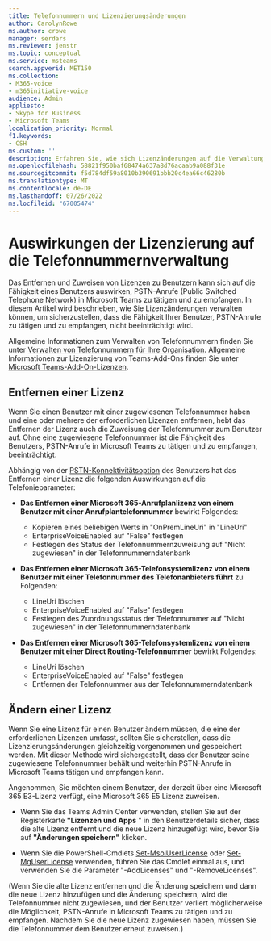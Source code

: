 ```yaml
---
title: Telefonnummern und Lizenzierungsänderungen
author: CarolynRowe
ms.author: crowe
manager: serdars
ms.reviewer: jenstr
ms.topic: conceptual
ms.service: msteams
search.appverid: MET150
ms.collection:
- M365-voice
- m365initiative-voice
audience: Admin
appliesto:
- Skype for Business
- Microsoft Teams
localization_priority: Normal
f1.keywords:
- CSH
ms.custom: ''
description: Erfahren Sie, wie sich Lizenzänderungen auf die Verwaltung von Telefonnummern auswirken können.
ms.openlocfilehash: 58821f950baf68474a637a8d76acaab9a088f31e
ms.sourcegitcommit: f5d784df59a8010b390691bbb20c4ea66c46280b
ms.translationtype: MT
ms.contentlocale: de-DE
ms.lasthandoff: 07/26/2022
ms.locfileid: "67005474"
---
```

# <a name="how-licensing-affects-phone-number-management"></a>Auswirkungen der Lizenzierung auf die Telefonnummernverwaltung

Das Entfernen und Zuweisen von Lizenzen zu Benutzern kann sich auf die Fähigkeit eines Benutzers auswirken, PSTN-Anrufe (Public Switched Telephone Network) in Microsoft Teams zu tätigen und zu empfangen. In diesem Artikel wird beschrieben, wie Sie Lizenzänderungen verwalten können, um sicherzustellen, dass die Fähigkeit Ihrer Benutzer, PSTN-Anrufe zu tätigen und zu empfangen, nicht beeinträchtigt wird.

Allgemeine Informationen zum Verwalten von Telefonnummern finden Sie unter [Verwalten von Telefonnummern für Ihre Organisation](manage-phone-numbers-landing-page.md). Allgemeine Informationen zur Lizenzierung von Teams-Add-Ons finden Sie unter [Microsoft Teams-Add-On-Lizenzen](/teams-add-on-licensing/microsoft-teams-add-on-licensing.md).



## <a name="remove-a-license"></a>Entfernen einer Lizenz

Wenn Sie einen Benutzer mit einer zugewiesenen Telefonnummer haben und eine oder mehrere der erforderlichen Lizenzen entfernen, hebt das Entfernen der Lizenz auch die Zuweisung der Telefonnummer zum Benutzer auf. Ohne eine zugewiesene Telefonnummer ist die Fähigkeit des Benutzers, PSTN-Anrufe in Microsoft Teams zu tätigen und zu empfangen, beeinträchtigt.

Abhängig von der [PSTN-Konnektivitätsoption](pstn-connectivity.md) des Benutzers hat das Entfernen einer Lizenz die folgenden Auswirkungen auf die Telefonieparameter:

- **Das Entfernen einer Microsoft 365-Anrufplanlizenz von einem Benutzer mit einer Anrufplantelefonnummer** bewirkt Folgendes:
  - Kopieren eines beliebigen Werts in "OnPremLineUri" in "LineUri"
  - EnterpriseVoiceEnabled auf "False" festlegen
  - Festlegen des Status der Telefonnummernzuweisung auf "Nicht zugewiesen" in der Telefonnummerndatenbank


- **Das Entfernen einer Microsoft 365-Telefonsystemlizenz von einem Benutzer mit einer Telefonnummer des Telefonanbieters führt** zu Folgenden:
  - LineUri löschen
  - EnterpriseVoiceEnabled auf "False" festlegen
  - Festlegen des Zuordnungsstatus der Telefonnummer auf "Nicht zugewiesen" in der Telefonnummerndatenbank


- **Das Entfernen einer Microsoft 365-Telefonsystemlizenz von einem Benutzer mit einer Direct Routing-Telefonnummer** bewirkt Folgendes:
  - LineUri löschen
  - EnterpriseVoiceEnabled auf "False" festlegen
  - Entfernen der Telefonnummer aus der Telefonnummerndatenbank


## <a name="change-a-license"></a>Ändern einer Lizenz

Wenn Sie eine Lizenz für einen Benutzer ändern müssen, die eine der erforderlichen Lizenzen umfasst, sollten Sie sicherstellen, dass die Lizenzierungsänderungen gleichzeitig vorgenommen und gespeichert werden. Mit dieser Methode wird sichergestellt, dass der Benutzer seine zugewiesene Telefonnummer behält und weiterhin PSTN-Anrufe in Microsoft Teams tätigen und empfangen kann. 

Angenommen, Sie möchten einem Benutzer, der derzeit über eine Microsoft 365 E3-Lizenz verfügt, eine Microsoft 365 E5 Lizenz zuweisen. 

- Wenn Sie das Teams Admin Center verwenden, stellen Sie auf der Registerkarte **"Lizenzen und Apps** " in den Benutzerdetails sicher, dass die alte Lizenz entfernt und die neue Lizenz hinzugefügt wird, bevor Sie auf **"Änderungen speichern"** klicken. 

- Wenn Sie die PowerShell-Cmdlets [Set-MsolUserLicense](/powershell/module/msonline/set-msoluserlicense) oder [Set-MgUserLicense](/powershell/module/microsoft.graph.users.actions/set-mguserlicense) verwenden, führen Sie das Cmdlet einmal aus, und verwenden Sie die Parameter "-AddLicenses" und "-RemoveLicenses".

(Wenn Sie die alte Lizenz entfernen und die Änderung speichern und dann die neue Lizenz hinzufügen und die Änderung speichern, wird die Telefonnummer nicht zugewiesen, und der Benutzer verliert möglicherweise die Möglichkeit, PSTN-Anrufe in Microsoft Teams zu tätigen und zu empfangen. Nachdem Sie die neue Lizenz zugewiesen haben, müssen Sie die Telefonnummer dem Benutzer erneut zuweisen.)










